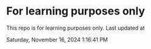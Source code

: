# For learning purposes only
This repo is for learning purposes only.
Last updated at

Saturday, November 16, 2024 1:16:41 PM

